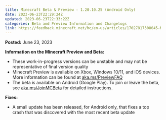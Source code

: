 ```yaml
---
title: Minecraft Beta & Preview - 1.20.10.25 (Android Only)
date: 2023-06-23T22:29:24Z
updated: 2023-06-23T22:33:22Z
categories: Beta and Preview Information and Changelogs
link: https://feedback.minecraft.net/hc/en-us/articles/17027817308045-Minecraft-Beta-Preview-1-20-10-25-Android-Only-
---
```


**Posted:** June 23, 2023

**Information on the Minecraft Preview and Beta:**

-   These work-in-progress versions can be unstable and may not be representative of final version quality
-   Minecraft Preview is available on Xbox, Windows 10/11, and iOS devices. More information can be found at [aka.ms/PreviewFAQ](https://aka.ms/PreviewFAQ)
-   The beta is available on Android (Google Play). To join or leave the beta, see [aka.ms/JoinMCBeta](https://aka.ms/JoinMCBeta) for detailed instructions.

**Fixes:**

-   A small update has been released, for Android only, that fixes a top crash that was discovered with the most recent beta update

